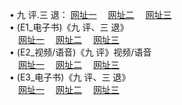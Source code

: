  &#8226; 九 评.三 退：
<a href="http://app365.ga/t/" target="_blank">网址一</a>
　<a href="http://tv555.cf/v/" target="_blank">网址二</a>
　<a href="http://qq404.cf/tt/" target="_blank">网址三</a>
　<br />
&#8226; (E1_电子书)《九 评、三 退》<br />
　<a href="http://app365.ga/t/" target="_blank">网址一</a>
　<a href="http://tv555.cf/t/" target="_blank">网址二</a>
　<a href="http://qq404.cf/t/" target="_blank">网址三</a><br />
 &#8226;  (E2_视频/语音)《九 评》视频/语音<br />
　<a href="http://app365.ga/v/" target="_blank">网址一</a>
　<a href="http://tv555.cf/v/" target="_blank">网址二</a>
　<a href="http://qq404.cf/v/" target="_blank">网址三</a><br />
 &#8226;  (E3_电子书)《九 评、三 退》<br />
　<a href="http://app365.ga/tt/" target="_blank">网址一</a>
　<a href="http://tv555.cf/tt/" target="_blank">网址二</a>
　<a href="http://qq404.cf/tt/" target="_blank">网址三</a>

